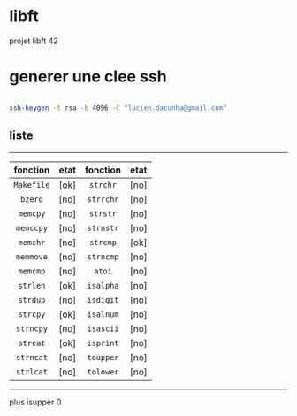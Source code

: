 # libft
projet libft 42

# generer une clee ssh
```sh

ssh-keygen -t rsa -b 4096 -C "lucien.dacunha@gmail.com"
```
## liste
*******************************************************
| fonction  | etat  | fonction  | etat |
| :-------: | :--:  | :-------: | :--: |
| `Makefile`|  [ok]   | `strchr`  |  [no]   |
| `bzero`   |  [no]   | `strrchr` |  [no]   |
| `memcpy`  |  [no]   | `strstr`  |  [no]   |
| `memccpy` |  [no]   | `strnstr` |  [no]   |
| `memchr`  |  [no]   | `strcmp`  |  [ok]   |
| `memmove` |  [no]   | `strncmp` |  [no]   |
| `memcmp`  |  [no]   | `atoi`    |  [no]   |
| `strlen`  |  [ok]   | `isalpha` |  [no]   |
| `strdup`  |  [no]   | `isdigit` |  [no]   |
| `strcpy`  |  [ok]   | `isalnum` |  [no]   |
| `strncpy` |  [no]   | `isascii` |  [no]   |
| `strcat`  |  [ok]   | `isprint` |  [no]   |
| `strncat` |  [no]   | `toupper` |  [no]   |
| `strlcat` |  [no]   | `tolower` |  [no]   | 
*********************************************************

plus 
isupper     0